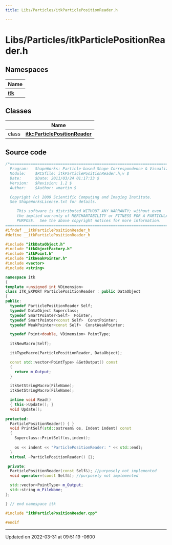 ```yaml
---
title: Libs/Particles/itkParticlePositionReader.h

---
```


# Libs/Particles/itkParticlePositionReader.h



## Namespaces

| Name           |
| -------------- |
| **[itk](../Namespaces/namespaceitk.md)**  |

## Classes

|                | Name           |
| -------------- | -------------- |
| class | **[itk::ParticlePositionReader](../Classes/classitk_1_1ParticlePositionReader.md)**  |




## Source code

```cpp
/*=========================================================================
  Program:   ShapeWorks: Particle-based Shape Correspondence & Visualization
  Module:    $RCSfile: itkParticlePositionReader.h,v $
  Date:      $Date: 2011/03/24 01:17:33 $
  Version:   $Revision: 1.2 $
  Author:    $Author: wmartin $

  Copyright (c) 2009 Scientific Computing and Imaging Institute.
  See ShapeWorksLicense.txt for details.

     This software is distributed WITHOUT ANY WARRANTY; without even 
     the implied warranty of MERCHANTABILITY or FITNESS FOR A PARTICULAR 
     PURPOSE.  See the above copyright notices for more information.
=========================================================================*/
#ifndef __itkParticlePositionReader_h
#define __itkParticlePositionReader_h

#include "itkDataObject.h"
#include "itkObjectFactory.h"
#include "itkPoint.h"
#include "itkWeakPointer.h"
#include <vector>
#include <string>

namespace itk
{
template <unsigned int VDimension>
class ITK_EXPORT ParticlePositionReader : public DataObject
{
public:
  typedef ParticlePositionReader Self;
  typedef DataObject Superclass;
  typedef SmartPointer<Self>  Pointer;
  typedef SmartPointer<const Self>  ConstPointer;
  typedef WeakPointer<const Self>  ConstWeakPointer;

  typedef Point<double, VDimension> PointType;
  
  itkNewMacro(Self);

  itkTypeMacro(ParticlePositionReader, DataObject);

  const std::vector<PointType> &GetOutput() const
  {
    return m_Output;
  }

  itkSetStringMacro(FileName);
  itkGetStringMacro(FileName);

  inline void Read()
  { this->Update(); }
  void Update();
  
protected:
  ParticlePositionReader() { }
  void PrintSelf(std::ostream& os, Indent indent) const
  {
    Superclass::PrintSelf(os,indent);
  
    os << indent << "ParticlePositionReader: " << std::endl;
  }
  virtual ~ParticlePositionReader() {};

 private:
  ParticlePositionReader(const Self&); //purposely not implemented
  void operator=(const Self&); //purposely not implemented

  std::vector<PointType> m_Output;
  std::string m_FileName;
};

} // end namespace itk

#include "itkParticlePositionReader.cpp"

#endif
```


-------------------------------

Updated on 2022-03-31 at 09:51:19 -0600
